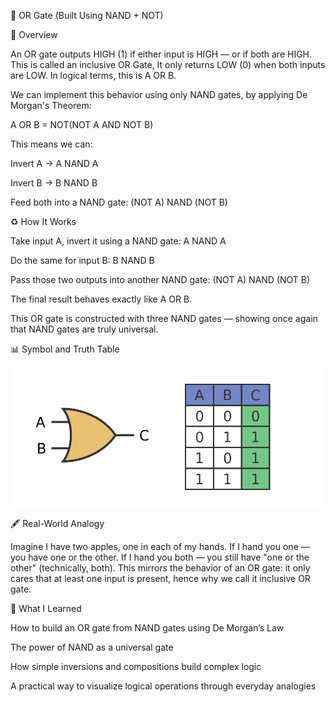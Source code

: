 🔌 OR Gate (Built Using NAND + NOT)

🧠 Overview

An OR gate outputs HIGH (1) if either input is HIGH — or if both are HIGH. This is called an inclusive OR Gate, It only returns LOW (0) when both inputs are LOW. In logical terms, this is A OR B.

We can implement this behavior using only NAND gates, by applying De Morgan's Theorem:

A OR B = NOT(NOT A AND NOT B)

This means we can:

Invert A → A NAND A

Invert B → B NAND B

Feed both into a NAND gate: (NOT A) NAND (NOT B)

♻️ How It Works

Take input A, invert it using a NAND gate: A NAND A

Do the same for input B: B NAND B

Pass those two outputs into another NAND gate: (NOT A) NAND (NOT B)

The final result behaves exactly like A OR B.

This OR gate is constructed with three NAND gates — showing once again that NAND gates are truly universal.

📊 Symbol and Truth Table

![alt text](or-gate.png)

🖋️ Real-World Analogy

Imagine I have two apples, one in each of my hands. If I hand you one — you have one or the other. If I hand you both — you still have "one or the other" (technically, both). This mirrors the behavior of an OR gate: it only cares that at least one input is present, hence why we call it inclusive OR gate.

📄 What I Learned

How to build an OR gate from NAND gates using De Morgan’s Law

The power of NAND as a universal gate

How simple inversions and compositions build complex logic

A practical way to visualize logical operations through everyday analogies